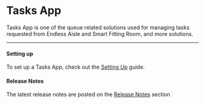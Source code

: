 # Tasks App
Tasks App is one of the queue related solutions used for managing tasks requested from Endless Aisle and Smart Fitting Room, and more solutions.

---

#### Setting up
To set up a Tasks App, check out the [Setting Up](/apps/tasks-app/setting-up) guide.

#### Release Notes 
The latest release notes are posted on the [Release Notes](/apps/tasks-app/releasenotes/) section